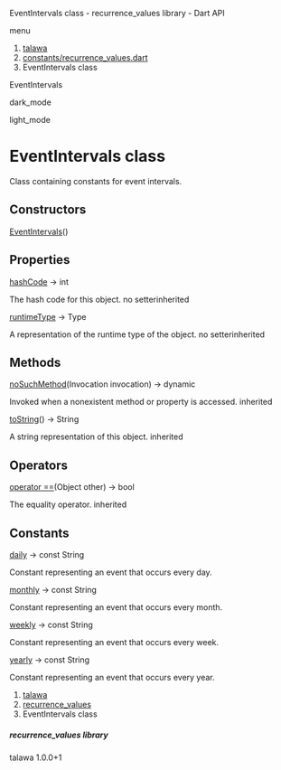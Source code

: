 




EventIntervals class - recurrence\_values library - Dart API







menu

1. [talawa](../index.html)
2. [constants/recurrence\_values.dart](../constants_recurrence_values/constants_recurrence_values-library.html)
3. EventIntervals class

EventIntervals


dark\_mode

light\_mode




# EventIntervals class


Class containing constants for event intervals.


## Constructors

[EventIntervals](../constants_recurrence_values/EventIntervals/EventIntervals.html)()




## Properties

[hashCode](../constants_recurrence_values/EventIntervals/hashCode.html)
→ int

The hash code for this object.
no setterinherited

[runtimeType](../constants_recurrence_values/EventIntervals/runtimeType.html)
→ Type

A representation of the runtime type of the object.
no setterinherited



## Methods

[noSuchMethod](../constants_recurrence_values/EventIntervals/noSuchMethod.html)(Invocation invocation)
→ dynamic


Invoked when a nonexistent method or property is accessed.
inherited

[toString](../constants_recurrence_values/EventIntervals/toString.html)()
→ String


A string representation of this object.
inherited



## Operators

[operator ==](../constants_recurrence_values/EventIntervals/operator_equals.html)(Object other)
→ bool


The equality operator.
inherited



## Constants

[daily](../constants_recurrence_values/EventIntervals/daily-constant.html)
→ const String

Constant representing an event that occurs every day.

[monthly](../constants_recurrence_values/EventIntervals/monthly-constant.html)
→ const String

Constant representing an event that occurs every month.

[weekly](../constants_recurrence_values/EventIntervals/weekly-constant.html)
→ const String

Constant representing an event that occurs every week.

[yearly](../constants_recurrence_values/EventIntervals/yearly-constant.html)
→ const String

Constant representing an event that occurs every year.



 


1. [talawa](../index.html)
2. [recurrence\_values](../constants_recurrence_values/constants_recurrence_values-library.html)
3. EventIntervals class

##### recurrence\_values library





talawa
1.0.0+1






